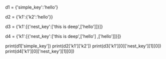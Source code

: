 d1 = {'simple_key':'hello'}

d2 = {'k1':{'k2':'hello'}}

d3 = {'k1':[{'nest_key':['this is deep',['hello']]}]}

d4 = {'k1':[{'nest_key':['this is deep',['hello'] ,['hello']]}]}

print(d1['simple_key'])
print(d2['k1']['k2'])
print(d3['k1'][0]['nest_key'][1][0])
print(d4['k1'][0]['nest_key'][1][0])
